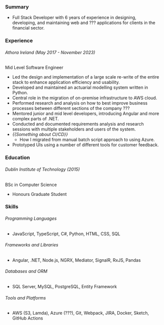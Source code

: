 ### Summary
- Full Stack Developer with 6 years of experience in designing, developing, and maintaining web and ??? applications for clients in the financial sector.

### Experience
###### Athora Ireland (May 2017 - November 2023)
Mid Level Software Engineer
- Led the design and implementation of a large scale re-write of the entire stack to enhance application efficiency and usability. 
- Developed and maintained an actuarial modelling system written in Python.
- Central role in the migration of on-premise infrastructure to AWS cloud.
- Performed research and analysis on how to best improve business processes between different sections of the company ???
- Mentored junior and mid level developers, introducing Angular and more complex parts of .NET.
- Conducted and documented requirements analysis and research sessions with multiple stakeholders and users of the system. 
- *{{Something about CI/CD}}*
	- How I migrated from manual batch script approach to using Azure.
- Prototyped UIs using a number of different tools for customer feedback.

### Education
###### Dublin Institute of Technology (2015)
BSc in Computer Science
- Honours Graduate Student

### Skills
###### Programming Languages
- JavaScript, TypeScript, C#, Python, HTML, CSS, SQL
###### Frameworks and Libraries
- Angular, .NET, Node.js, NGRX, Mediator, SignalR, RxJS, Pandas
###### Databases and ORM
- SQL Server, MySQL, PostgreSQL, Entity Framework
###### Tools and Platforms
- AWS (S3, Lamda), Azure (???), Git, Webpack, JIRA, Docker, Sketch, GitHub Actions